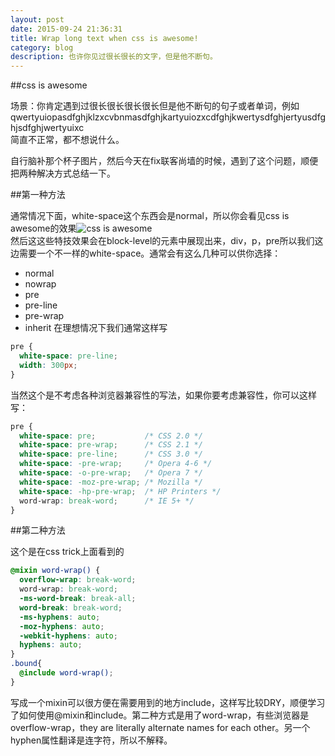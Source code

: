 ```yaml
---
layout: post
date: 2015-09-24 21:36:31
title: Wrap long text when css is awesome!
category: blog
description: 也许你见过很长很长的文字，但是他不断句。
---
```


##css is awesome

场景：你肯定遇到过很长很长很长很长但是他不断句的句子或者单词，例如qwertyuiopasdfghjklzxcvbnmasdfghjkartyuiozxcdfghjkwertysdfghjertyusdfghjsdfghjwertyuixc    
简直不正常，都不想说什么。  

自行脑补那个杯子图片，然后今天在fix联客尚墙的时候，遇到了这个问题，顺便把两种解决方式总结一下。

##第一种方法

通常情况下面，white-space这个东西会是normal，所以你会看见css is awesome的效果![css is awesome](http://rlv.zcache.com/css_is_awesome_classic_white_coffee_mug-r2b2e63ffaa0a46628fb84f0844e7bf9d_x7jg9_8byvr_512.jpg)    
然后这这些特技效果会在block-level的元素中展现出来，div，p，pre所以我们这边需要一个不一样的white-space。通常会有这么几种可以供你选择：
* normal
* nowrap
* pre
* pre-line
* pre-wrap
* inherit
在理想情况下我们通常这样写

```css
pre {
  white-space: pre-line;
  width: 300px;
}
```

当然这个是不考虑各种浏览器兼容性的写法，如果你要考虑兼容性，你可以这样写：

```css
pre {
  white-space: pre;           /* CSS 2.0 */
  white-space: pre-wrap;      /* CSS 2.1 */
  white-space: pre-line;      /* CSS 3.0 */
  white-space: -pre-wrap;     /* Opera 4-6 */
  white-space: -o-pre-wrap;   /* Opera 7 */
  white-space: -moz-pre-wrap; /* Mozilla */
  white-space: -hp-pre-wrap;  /* HP Printers */
  word-wrap: break-word;      /* IE 5+ */
}
```

##第二种方法

这个是在css trick上面看到的

```scss
@mixin word-wrap() {
  overflow-wrap: break-word;
  word-wrap: break-word;
  -ms-word-break: break-all;
  word-break: break-word;
  -ms-hyphens: auto;
  -moz-hyphens: auto;
  -webkit-hyphens: auto;
  hyphens: auto;
}
.bound{
  @include word-wrap();
}
```

写成一个mixin可以很方便在需要用到的地方include，这样写比较DRY，顺便学习了如何使用@mixin和include。第二种方式是用了word-wrap，有些浏览器是overflow-wrap，they are literally alternate names for each other。另一个hyphen属性翻译是连字符，所以不解释。
